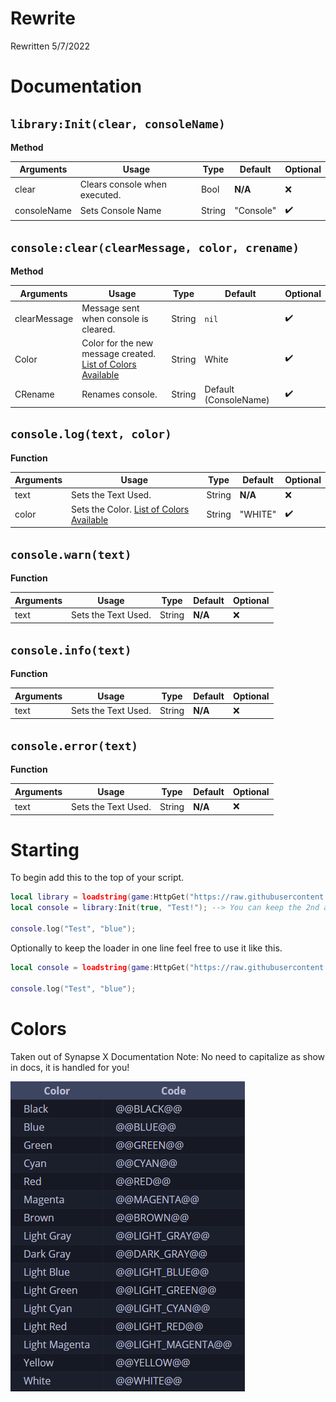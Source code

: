 # Rewrite
Rewritten 5/7/2022
# Documentation
## `library:Init(clear, consoleName)`
**Method**

| Arguments     | Usage                         | Type   | Default   | Optional |
| ------------- | ----------------------------- | ------ | --------- | -------- |
| clear         | Clears console when executed. | Bool   | **N/A**   | ❌      |
| consoleName   | Sets Console Name             | String | "Console" | ✔️      |

## `console:clear(clearMessage, color, crename)`
**Method**

| Arguments    | Usage                                                                                                             | Type   | Default               | Optional | 
| ------------ | ----------------------------------------------------------------------------------------------------------------- | ------ | --------------------- | -------- |
| clearMessage | Message sent when console is cleared.                                                                             | String | `nil`                 | ✔️      |
| Color        | Color for the new message created. [List of Colors Available](https://github.com/RobloxArchiver/Console#colors)   | String | White                 | ✔️      |
| CRename      | Renames console.                                                                                                  | String | Default (ConsoleName) | ✔️      |

## `console.log(text, color)`
**Function**

| Arguments | Usage                                                                                           | Type   | Default   | Optional |
| --------- | ----------------------------------------------------------------------------------------------- | ------ | --------- | -------- |
| text      | Sets the Text Used.                                                                             | String | **N/A**   | ❌      |
| color     | Sets the Color. [List of Colors Available](https://github.com/RobloxArchiver/Console#colors)    | String | "WHITE"   | ✔️      |

## `console.warn(text)`
**Function**

| Arguments | Usage               | Type   | Default   | Optional |
| --------- | ------------------- | ------ | --------- | -------- |
| text      | Sets the Text Used. | String | **N/A**   | ❌      |

## `console.info(text)`
**Function**

| Arguments | Usage               | Type   | Default   | Optional |
| --------- | ------------------- | ------ | --------- | -------- |
| text      | Sets the Text Used. | String | **N/A**   | ❌      |

## `console.error(text)`
**Function**

| Arguments | Usage               | Type   | Default   | Optional |
| --------- | ------------------- | ------ | --------- | -------- |
| text      | Sets the Text Used. | String | **N/A**   | ❌      |

# Starting
To begin add this to the top of your script. 
```lua
local library = loadstring(game:HttpGet("https://raw.githubusercontent.com/RobloxArchiver/Console/main/src/main.lua"))();
local console = library:Init(true, "Test!"); --> You can keep the 2nd arg empty, it'll default to "Console."

console.log("Test", "blue");
```

Optionally to keep the loader in one line feel free to use it like this.
```lua
local console = loadstring(game:HttpGet("https://raw.githubusercontent.com/RobloxArchiver/Console/main/src/main.lua"))():Init(true, "Test!");

console.log("Test", "blue");
```

# Colors
Taken out of Synapse X Documentation Note: No need to capitalize as show in docs, it is handled for you! 


![The Colors](image.png)
